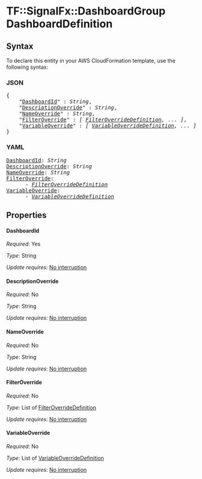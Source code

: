 # TF::SignalFx::DashboardGroup DashboardDefinition

## Syntax

To declare this entity in your AWS CloudFormation template, use the following syntax:

### JSON

<pre>
{
    "<a href="#dashboardid" title="DashboardId">DashboardId</a>" : <i>String</i>,
    "<a href="#descriptionoverride" title="DescriptionOverride">DescriptionOverride</a>" : <i>String</i>,
    "<a href="#nameoverride" title="NameOverride">NameOverride</a>" : <i>String</i>,
    "<a href="#filteroverride" title="FilterOverride">FilterOverride</a>" : <i>[ <a href="filteroverridedefinition.md">FilterOverrideDefinition</a>, ... ]</i>,
    "<a href="#variableoverride" title="VariableOverride">VariableOverride</a>" : <i>[ <a href="variableoverridedefinition.md">VariableOverrideDefinition</a>, ... ]</i>
}
</pre>

### YAML

<pre>
<a href="#dashboardid" title="DashboardId">DashboardId</a>: <i>String</i>
<a href="#descriptionoverride" title="DescriptionOverride">DescriptionOverride</a>: <i>String</i>
<a href="#nameoverride" title="NameOverride">NameOverride</a>: <i>String</i>
<a href="#filteroverride" title="FilterOverride">FilterOverride</a>: <i>
      - <a href="filteroverridedefinition.md">FilterOverrideDefinition</a></i>
<a href="#variableoverride" title="VariableOverride">VariableOverride</a>: <i>
      - <a href="variableoverridedefinition.md">VariableOverrideDefinition</a></i>
</pre>

## Properties

#### DashboardId

_Required_: Yes

_Type_: String

_Update requires_: [No interruption](https://docs.aws.amazon.com/AWSCloudFormation/latest/UserGuide/using-cfn-updating-stacks-update-behaviors.html#update-no-interrupt)

#### DescriptionOverride

_Required_: No

_Type_: String

_Update requires_: [No interruption](https://docs.aws.amazon.com/AWSCloudFormation/latest/UserGuide/using-cfn-updating-stacks-update-behaviors.html#update-no-interrupt)

#### NameOverride

_Required_: No

_Type_: String

_Update requires_: [No interruption](https://docs.aws.amazon.com/AWSCloudFormation/latest/UserGuide/using-cfn-updating-stacks-update-behaviors.html#update-no-interrupt)

#### FilterOverride

_Required_: No

_Type_: List of <a href="filteroverridedefinition.md">FilterOverrideDefinition</a>

_Update requires_: [No interruption](https://docs.aws.amazon.com/AWSCloudFormation/latest/UserGuide/using-cfn-updating-stacks-update-behaviors.html#update-no-interrupt)

#### VariableOverride

_Required_: No

_Type_: List of <a href="variableoverridedefinition.md">VariableOverrideDefinition</a>

_Update requires_: [No interruption](https://docs.aws.amazon.com/AWSCloudFormation/latest/UserGuide/using-cfn-updating-stacks-update-behaviors.html#update-no-interrupt)

